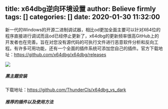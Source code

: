 title: x64dbg逆向环境设置
author: Believe firmly
tags: []
categories: []
date: 2020-01-30 11:32:00
---
新一代的Windows的开源二进制调试器，相比od更加全面主要可以针对X64位的程序直接进行调试而且od已经停止更新了，x64dbg的更新频率很高GitHub上的开发者也在完善。旨在对您没有源代码的可执行文件进行恶意软件分析和反向工程。有许多可用功能，还有一个全面的插件系统可添加您自己的插件。官方下载地址：https://github.com/x64dbg/x64dbg/releases

![](https://x64dbg.com/img/slide2.png)
##### 黑主题安装
下载地址：https://github.com/ThunderCls/x64dbg_vs_dark

##### 推荐的插件以及使用方法
